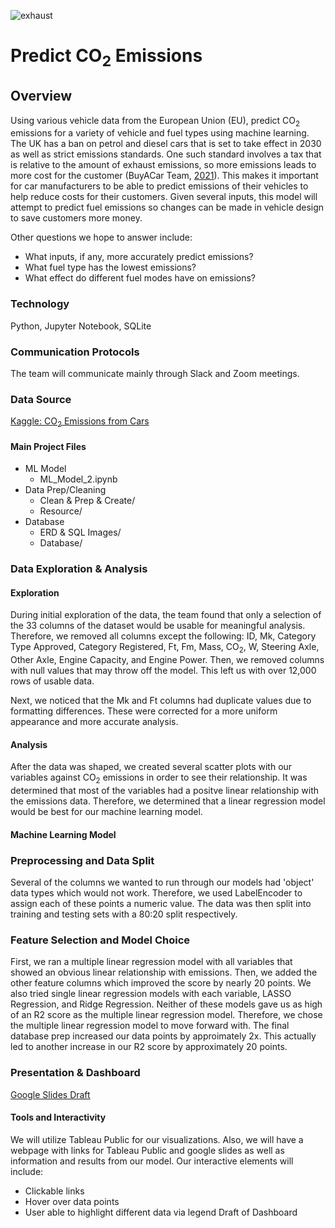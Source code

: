 ![exhaust](https://user-images.githubusercontent.com/59906657/168440871-7b8fec42-2e29-4c56-a69b-affa85a39ecf.png)

# Predict CO<sub>2</sub> Emissions
## Overview
Using various vehicle data from the European Union (EU), predict CO<sub>2</sub> emissions for a variety of vehicle and fuel types using machine learning. The UK has a ban on petrol and diesel cars that is set to take effect in 2030 as well as strict emissions standards.  One such standard involves a tax that is relative to the amount of exhaust emissions, so more emissions leads to more cost for the customer (BuyACar Team, [2021](https://www.buyacar.co.uk/cars/economical-cars/low-emission-cars/337/co2-emissions-and-gkm-meaning)).  This makes it important for car manufacturers to be able to predict emissions of their vehicles to help reduce costs for their customers.  Given several inputs, this model will attempt to predict fuel emissions so changes can be made in vehicle design to save customers more money.  

Other questions we hope to answer include:  
* What inputs, if any, more accurately predict emissions?
* What fuel type has the lowest emissions?
* What effect do different fuel modes have on emissions?  

### Technology
Python, Jupyter Notebook, SQLite

### Communication Protocols
The team will communicate mainly through Slack and Zoom meetings.

### Data Source
[Kaggle: CO<sub>2</sub> Emissions from Cars](https://www.kaggle.com/datasets/vivovinco/monitoring-of-co2-emissions-from-passenger-cars)  
#### Main Project Files
* ML Model
  - ML_Model_2.ipynb
* Data Prep/Cleaning
  - Clean & Prep & Create/
  - Resource/
* Database 
  - ERD & SQL Images/
  - Database/

### Data Exploration & Analysis
#### Exploration
During initial exploration of the data, the team found that only a selection of the 33 columns of the dataset would be usable for meaningful analysis. Therefore, we removed all columns except the following: ID, Mk, Category Type Approved, Category Registered, Ft, Fm, Mass, CO<sub>2</sub>, W, Steering Axle, Other Axle, Engine Capacity, and Engine Power. Then, we removed columns with null values that may throw off the model. This left us with over 12,000 rows of usable data.  

Next, we noticed that the Mk and Ft columns had duplicate values due to formatting differences. These were corrected for a more uniform appearance and more accurate analysis.  

#### Analysis
After the data was shaped, we created several scatter plots with our variables against CO<sub>2</sub> emissions in order to see their relationship. It was determined that most of the variables had a positve linear relationship with the emissions data. Therefore, we determined that a linear regression model would be best for our machine learning model.  

#### Machine Learning Model  
### Preprocessing and Data Split  
Several of the columns we wanted to run through our models had 'object' data types which would not work. Therefore, we used LabelEncoder to assign each of these points a numeric value. The data was then split into training and testing sets with a 80:20 split respectively.

### Feature Selection and Model Choice
First, we ran a multiple linear regression model with all variables that showed an obvious linear relationship with emissions. Then, we added the other feature columns which improved the score by nearly 20 points. We also tried single linear regression models with each variable, LASSO Regression, and Ridge Regression. Neither of these models gave us as high of an R2 score as the multiple linear regression model. Therefore, we chose the multiple linear regression model to move forward with. The final database prep increased our data points by approimately 2x. This actually led to another increase in our R2 score by approximately 20 points.

### Presentation & Dashboard
[Google Slides Draft](https://docs.google.com/presentation/d/1YBmfJ2yOlaomylhzkCNIPSoxClYus-hk2-i_hcmGUMo/edit#slide=id.p)
#### Tools and Interactivity
We will utilize Tableau Public for our visualizations. Also, we will have a webpage with links for Tableau Public and google slides as well as information and results from our model. Our interactive elements will include:

* Clickable links
* Hover over data points
* User able to highlight different data via legend
Draft of Dashboard